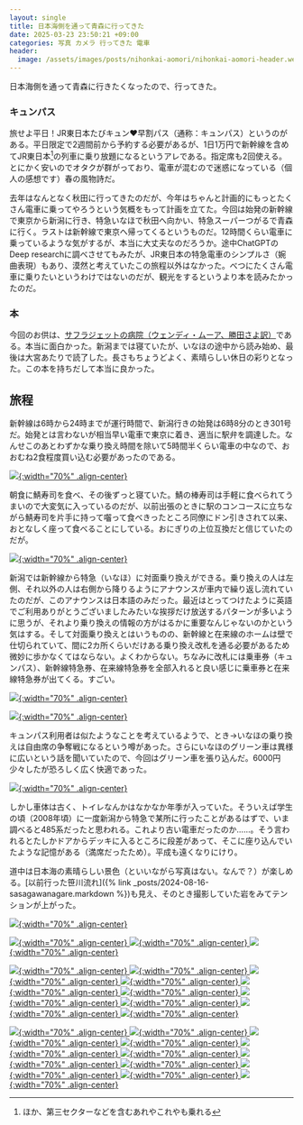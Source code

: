 ```yaml
---
layout: single
title: 日本海側を通って青森に行ってきた
date: 2025-03-23 23:50:21 +09:00
categories: 写真 カメラ 行ってきた 電車
header:
  image: /assets/images/posts/nihonkai-aomori/nihonkai-aomori-header.webp
---
```


日本海側を通って青森に行きたくなったので、行ってきた。

### キュンパス

旅せよ平日！JR東日本たびキュン♥早割パス（通称：キュンパス）というのがある。平日限定で2週間前から予約する必要があるが、1日1万円で新幹線を含めてJR東日本[^1]の列車に乗り放題になるというアレである。指定席も2回使える。とにかく安いのでオタクが群がっており、電車が混むので迷惑になっている（個人の感想です）春の風物詩だ。

去年はなんとなく秋田に行ってきたのだが、今年はちゃんと計画的にもっとたくさん電車に乗ってやろうという気概をもって計画を立てた。今回は始発の新幹線で東京から新潟に行き、特急いなほで秋田へ向かい、特急スーパーつがるで青森に行く。ラストは新幹線で東京へ帰ってくるというものだ。12時間くらい電車に乗っているような気がするが、本当に大丈夫なのだろうか。途中ChatGPTのDeep researchに調べさせてもみたが、JR東日本の特急電車のシンプルさ（婉曲表現）もあり、漠然と考えていたこの旅程以外はなかった。べつにたくさん電車に乗りたいというわけではないのだが、観光をするというより本を読みたかったのだ。

### 本

今回のお供は、[サフラジェットの病院（ウェンディ・ムーア、勝田さよ訳）](https://booklog.jp/item/1/4622097486)である。本当に面白かった。新潟までは寝ていたが、いなほの途中から読み始め、最後は大宮あたりで読了した。長さもちょうどよく、素晴らしい休日の彩りとなった。この本を持ちだして本当に良かった。

## 旅程

新幹線は6時から24時までが運行時間で、新潟行きの始発は6時8分のとき301号だ。始発とは言わないが相当早い電車で東京に着き、適当に駅弁を調達した。なんせこのあとわずかな乗り換え時間を除いて5時間半くらい電車の中なので、おおむね2食程度買い込む必要があったのである。

[![](/assets/images/posts/nihonkai-aomori/nihonkai-aomori-1.webp){:width="70%" .align-center} ](/assets/images/posts/nihonkai-aomori/nihonkai-aomori-1.webp)

朝食に鯖寿司を食べ、その後ずっと寝ていた。鯖の棒寿司は手軽に食べられてうまいので大変気に入っているのだが、以前出張のときに駅のコンコースに立ちながら鯖寿司を片手に持って囓って食べきったところ同僚にドン引きされて以来、おとなしく座って食べることにしている。おにぎりの上位互換だと信じていたのだが。

[![](/assets/images/posts/nihonkai-aomori/nihonkai-aomori-2.webp){:width="70%" .align-center} ](/assets/images/posts/nihonkai-aomori/nihonkai-aomori-2.webp)

新潟では新幹線から特急（いなほ）に対面乗り換えができる。乗り換えの人は左側、それ以外の人は右側から降りるようにアナウンスが車内で繰り返し流れていたのだが、このアナウンスは日本語のみだった。最近はとってつけたように英語でご利用ありがとうございましたみたいな挨拶だけ放送するパターンが多いように思うが、それより乗り換えの情報の方がはるかに重要なんじゃないのかという気はする。そして対面乗り換えとはいうものの、新幹線と在来線のホームは壁で仕切られていて、間に2カ所くらいだけある乗り換え改札を通る必要があるため微妙に歩かなくてはならない。よくわからない。ちなみに改札には乗車券（キュンパス）、新幹線特急券、在来線特急券を全部入れると良い感じに乗車券と在来線特急券が出てくる。すごい。

[![](/assets/images/posts/nihonkai-aomori/nihonkai-aomori-3.webp){:width="70%" .align-center} ](/assets/images/posts/nihonkai-aomori/nihonkai-aomori-3.webp)

[![](/assets/images/posts/nihonkai-aomori/nihonkai-aomori-4.webp){:width="70%" .align-center} ](/assets/images/posts/nihonkai-aomori/nihonkai-aomori-4.webp)

キュンパス利用者は似たようなことを考えているようで、とき→いなほの乗り換えは自由席の争奪戦になるという噂があった。さらにいなほのグリーン車は異様に広いという話を聞いていたので、今回はグリーン車を張り込んだ。6000円少々したが恐ろしく広く快適であった。

[![](/assets/images/posts/nihonkai-aomori/nihonkai-aomori-5.webp){:width="70%" .align-center} ](/assets/images/posts/nihonkai-aomori/nihonkai-aomori-5.webp)

しかし車体は古く、トイレなんかはなかなか年季が入っていた。そういえば学生の頃（2008年頃）に一度新潟から特急で某所に行ったことがあるはずで、いま調べると485系だったと思われる。これより古い電車だったのか……。そう言われるとたしかドアからデッキに入るところに段差があって、そこに座り込んでいたような記憶がある（満席だったため）。平成も遠くなりにけり。

道中は日本海の素晴らしい景色（といいながら写真はない。なんで？）が楽しめる。[以前行った笹川流れ]({% link _posts/2024-08-16-sasagawanagare.markdown %})も見え、そのとき撮影していた岩をみてテンションが上がった。


[![](/assets/images/posts/nihonkai-aomori/nihonkai-aomori-6.webp){:width="70%" .align-center} ](/assets/images/posts/nihonkai-aomori/nihonkai-aomori-6.webp)



[![](/assets/images/posts/nihonkai-aomori/nihonkai-aomori-7.webp){:width="70%" .align-center} ](/assets/images/posts/nihonkai-aomori/nihonkai-aomori-7.webp)
[![](/assets/images/posts/nihonkai-aomori/nihonkai-aomori-8.webp){:width="70%" .align-center} ](/assets/images/posts/nihonkai-aomori/nihonkai-aomori-8.webp)
[![](/assets/images/posts/nihonkai-aomori/nihonkai-aomori-9.webp){:width="70%" .align-center} ](/assets/images/posts/nihonkai-aomori/nihonkai-aomori-9.webp)

[![](/assets/images/posts/nihonkai-aomori/nihonkai-aomori-10.webp){:width="70%" .align-center} ](/assets/images/posts/nihonkai-aomori/nihonkai-aomori-10.webp)
[![](/assets/images/posts/nihonkai-aomori/nihonkai-aomori-11.webp){:width="70%" .align-center} ](/assets/images/posts/nihonkai-aomori/nihonkai-aomori-11.webp)
[![](/assets/images/posts/nihonkai-aomori/nihonkai-aomori-12.webp){:width="70%" .align-center} ](/assets/images/posts/nihonkai-aomori/nihonkai-aomori-12.webp)
[![](/assets/images/posts/nihonkai-aomori/nihonkai-aomori-13.webp){:width="70%" .align-center} ](/assets/images/posts/nihonkai-aomori/nihonkai-aomori-13.webp)
[![](/assets/images/posts/nihonkai-aomori/nihonkai-aomori-14.webp){:width="70%" .align-center} ](/assets/images/posts/nihonkai-aomori/nihonkai-aomori-14.webp)
[![](/assets/images/posts/nihonkai-aomori/nihonkai-aomori-15.webp){:width="70%" .align-center} ](/assets/images/posts/nihonkai-aomori/nihonkai-aomori-15.webp)
[![](/assets/images/posts/nihonkai-aomori/nihonkai-aomori-16.webp){:width="70%" .align-center} ](/assets/images/posts/nihonkai-aomori/nihonkai-aomori-16.webp)
[![](/assets/images/posts/nihonkai-aomori/nihonkai-aomori-17.webp){:width="70%" .align-center} ](/assets/images/posts/nihonkai-aomori/nihonkai-aomori-17.webp)
[![](/assets/images/posts/nihonkai-aomori/nihonkai-aomori-18.webp){:width="70%" .align-center} ](/assets/images/posts/nihonkai-aomori/nihonkai-aomori-18.webp)
[![](/assets/images/posts/nihonkai-aomori/nihonkai-aomori-19.webp){:width="70%" .align-center} ](/assets/images/posts/nihonkai-aomori/nihonkai-aomori-19.webp)

[![](/assets/images/posts/nihonkai-aomori/nihonkai-aomori-20.webp){:width="70%" .align-center} ](/assets/images/posts/nihonkai-aomori/nihonkai-aomori-20.webp)
[![](/assets/images/posts/nihonkai-aomori/nihonkai-aomori-21.webp){:width="70%" .align-center} ](/assets/images/posts/nihonkai-aomori/nihonkai-aomori-21.webp)
[![](/assets/images/posts/nihonkai-aomori/nihonkai-aomori-22.webp){:width="70%" .align-center} ](/assets/images/posts/nihonkai-aomori/nihonkai-aomori-22.webp)
[![](/assets/images/posts/nihonkai-aomori/nihonkai-aomori-23.webp){:width="70%" .align-center} ](/assets/images/posts/nihonkai-aomori/nihonkai-aomori-23.webp)
[![](/assets/images/posts/nihonkai-aomori/nihonkai-aomori-24.webp){:width="70%" .align-center} ](/assets/images/posts/nihonkai-aomori/nihonkai-aomori-24.webp)
[![](/assets/images/posts/nihonkai-aomori/nihonkai-aomori-25.webp){:width="70%" .align-center} ](/assets/images/posts/nihonkai-aomori/nihonkai-aomori-25.webp)
[![](/assets/images/posts/nihonkai-aomori/nihonkai-aomori-26.webp){:width="70%" .align-center} ](/assets/images/posts/nihonkai-aomori/nihonkai-aomori-26.webp)
[![](/assets/images/posts/nihonkai-aomori/nihonkai-aomori-27.webp){:width="70%" .align-center} ](/assets/images/posts/nihonkai-aomori/nihonkai-aomori-27.webp)
[![](/assets/images/posts/nihonkai-aomori/nihonkai-aomori-28.webp){:width="70%" .align-center} ](/assets/images/posts/nihonkai-aomori/nihonkai-aomori-28.webp)
[![](/assets/images/posts/nihonkai-aomori/nihonkai-aomori-29.webp){:width="70%" .align-center} ](/assets/images/posts/nihonkai-aomori/nihonkai-aomori-29.webp)
[![](/assets/images/posts/nihonkai-aomori/nihonkai-aomori-30.webp){:width="70%" .align-center} ](/assets/images/posts/nihonkai-aomori/nihonkai-aomori-30.webp)


[^1]: ほか、第三セクターなどを含むあれやこれやも乗れる
